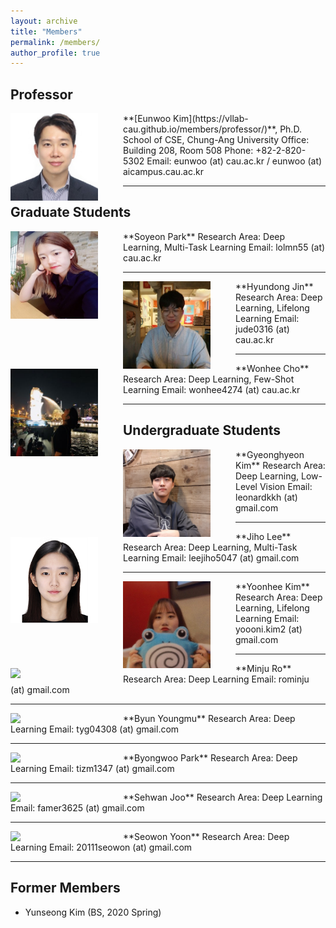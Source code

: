 ```yaml
---
layout: archive
title: "Members"
permalink: /members/
author_profile: true
---
```

## Professor
<img src='/images/Eunwoo Kim.jpg' width="140" align="left" style="margin-right:40px">
**[Eunwoo Kim](https://vllab-cau.github.io/members/professor/)**, Ph.D.    
School of CSE, Chung-Ang University     
Office: Building 208, Room 508   
Phone: +82-2-820-5302     
Email: eunwoo (at) cau.ac.kr / eunwoo (at) aicampus.cau.ac.kr  

-----
## Graduate Students
<img src='/images/Soyeon Park.jpg' width="140" align="left" style="margin-right:40px">      
**Soyeon Park**      
Research Area: Deep Learning, Multi-Task Learning       
Email: lolmn55 (at) cau.ac.kr    

-----
<img src='/images/Hyundong Jin.jpg' width="140" align="left" style="margin-right:40px">      
**Hyundong Jin**    
Research Area: Deep Learning, Lifelong Learning       
Email: jude0316 (at) cau.ac.kr    

-----
<img src='/images/Wonhee Cho.jpg' width="140" align="left" style="margin-right:40px">      
**Wonhee Cho**      
Research Area: Deep Learning, Few-Shot Learning        
Email: wonhee4274 (at) cau.ac.kr     

------
## Undergraduate Students  
<img src='/images/Gyeonghyeon Kim.png' width="140" align="left" style="margin-right:40px">      
**Gyeonghyeon Kim**      
Research Area: Deep Learning, Low-Level Vision       
Email: leonardkkh (at) gmail.com     

-----
<img src='/images/Jiho Lee.PNG' width="140" align="left" style="margin-right:40px">      
**Jiho Lee**        
Research Area: Deep Learning, Multi-Task Learning            
Email: leejiho5047 (at) gmail.com      

-----
<img src='/images/Yoonhee Kim.jpg' width="140" align="left" style="margin-right:40px">       
**Yoonhee Kim**       
Research Area: Deep Learning, Lifelong Learning           
Email: yoooni.kim2 (at) gmail.com      

-----
<img src='/images/profile.png' width="140" align="left" style="margin-right:40px">       
**Minju Ro**       
Research Area: Deep Learning           
Email: rominju (at) gmail.com   


-----
<img src='/images/profile.png' width="140" align="left" style="margin-right:40px">       
**Byun Youngmu**       
Research Area: Deep Learning           
Email: tyg04308 (at) gmail.com   


-----
<img src='/images/profile.png' width="140" align="left" style="margin-right:40px">       
**Byongwoo Park**       
Research Area: Deep Learning           
Email: tizm1347 (at) gmail.com   

-----
<img src='/images/profile.png' width="140" align="left" style="margin-right:40px">       
**Sehwan Joo**       
Research Area: Deep Learning           
Email: famer3625 (at) gmail.com   


-----
<img src='/images/profile.png' width="140" align="left" style="margin-right:40px">       
**Seowon Yoon**       
Research Area: Deep Learning           
Email: 20111seowon (at) gmail.com   

------  
## Former Members   
- Yunseong Kim (BS, 2020 Spring)
